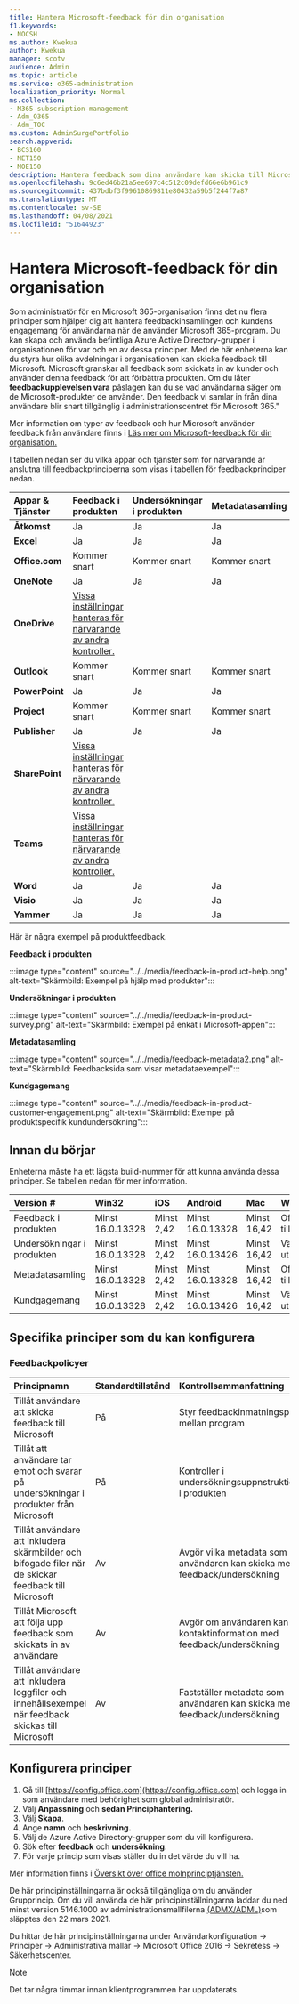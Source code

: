 ```yaml
---
title: Hantera Microsoft-feedback för din organisation
f1.keywords:
- NOCSH
ms.author: Kwekua
author: Kwekua
manager: scotv
audience: Admin
ms.topic: article
ms.service: o365-administration
localization_priority: Normal
ms.collection:
- M365-subscription-management
- Adm_O365
- Adm_TOC
ms.custom: AdminSurgePortfolio
search.appverid:
- BCS160
- MET150
- MOE150
description: Hantera feedback som dina användare kan skicka till Microsoft om Microsoft-produkter.
ms.openlocfilehash: 9c6ed46b21a5ee697c4c512c09defd66e6b961c9
ms.sourcegitcommit: 437bdbf3f99610869811e80432a59b5f244f7a87
ms.translationtype: MT
ms.contentlocale: sv-SE
ms.lasthandoff: 04/08/2021
ms.locfileid: "51644923"
---
```

# <a name="manage-microsoft-feedback-for-your-organization"></a>Hantera Microsoft-feedback för din organisation

Som administratör för en Microsoft 365-organisation finns det nu flera principer som hjälper dig att hantera feedbackinsamlingen och kundens engagemang för användarna när de använder Microsoft 365-program. Du kan skapa och använda befintliga Azure Active Directory-grupper i organisationen för var och en av dessa principer. Med de här enheterna kan du styra hur olika avdelningar i organisationen kan skicka feedback till Microsoft. Microsoft granskar all feedback som skickats in av kunder och använder denna feedback för att förbättra produkten. Om du låter **feedbackupplevelsen vara** påslagen kan du se vad användarna säger om de Microsoft-produkter de använder. Den feedback vi samlar in från dina användare blir snart tillgänglig i administrationscentret för Microsoft 365."

Mer information om typer av feedback och hur Microsoft använder feedback från användare finns i [Läs mer om Microsoft-feedback för din organisation.](../misc/feedback-user-control.md)

I tabellen nedan ser du vilka appar och tjänster som för närvarande är anslutna till feedbackprinciperna som visas i tabellen för feedbackprinciper nedan.

|**Appar & Tjänster**|**Feedback i produkten** <br> |**Undersökningar i produkten** <br> |**Metadatasamling** <br> |**Kundgagemang** <br> |
|:-----|:-----|:-----|:-----|:-----|
|**Åtkomst**|Ja|Ja|Ja|Ja|
|**Excel**|Ja|Ja|Ja|Ja|
|**Office.com**|Kommer snart|Kommer snart|Kommer snart|Kommer snart|
|**OneNote**|Ja|Ja|Ja|Ja|
|**OneDrive**|[Vissa inställningar hanteras för närvarande av andra kontroller.](/onedrive/disable-contact-support-send-feedback)||||
|**Outlook**|Kommer snart|Kommer snart|Kommer snart|Kommer snart|
|**PowerPoint**|Ja|Ja|Ja|Ja|
|**Project**|Kommer snart|Kommer snart|Kommer snart|Kommer snart|
|**Publisher**|Ja|Ja|Ja|Ja|
|**SharePoint**|[Vissa inställningar hanteras för närvarande av andra kontroller.](/powershell/module/sharepoint-online/set-spotenant)||||
|**Teams**|[Vissa inställningar hanteras för närvarande av andra kontroller.](/microsoftteams/manage-feedback-policies-in-teams)||||
|**Word**|Ja|Ja|Ja|Ja|
|**Visio**|Ja|Ja|Ja|Ja|
|**Yammer**|Ja|Ja|Ja|Ja|

Här är några exempel på produktfeedback.

**Feedback i produkten**

:::image type="content" source="../../media/feedback-in-product-help.png" alt-text="Skärmbild: Exempel på hjälp med produkter":::

**Undersökningar i produkten**

:::image type="content" source="../../media/feedback-in-product-survey.png" alt-text="Skärmbild: Exempel på enkät i Microsoft-appen":::

**Metadatasamling**

:::image type="content" source="../../media/feedback-metadata2.png" alt-text="Skärmbild: Feedbacksida som visar metadataexempel":::

**Kundgagemang**

:::image type="content" source="../../media/feedback-in-product-customer-engagement.png" alt-text="Skärmbild: Exempel på produktspecifik kundundersökning":::

## <a name="before-you-begin"></a>Innan du börjar

Enheterna måste ha ett lägsta build-nummer för att kunna använda dessa principer. Se tabellen nedan för mer information.

|**Version #**|**Win32**|**iOS**|**Android**|**Mac**|**Webb**|
|:-----|:-----|:-----|:-----|:-----|:-----|
|Feedback i produkten|Minst 16.0.13328|Minst 2,42|Minst 16.0.13328|Minst 16,42|Offentligt tillgänglig|
|Undersökningar i produkten|Minst 16.0.13328|Minst 2,42|Minst 16.0.13426|Minst 16,42|Väntande utrullning|
|Metadatasamling|Minst 16.0.13328|Minst 2,42|Minst 16.0.13328|Minst 16,42|Offentligt tillgänglig|
|Kundgagemang|Minst 16.0.13328|Minst 2,42|Minst 16.0.13426|Minst 16,42|Väntande utrullning|

## <a name="specific-policies-you-can-configure"></a>Specifika principer som du kan konfigurera

### <a name="feedback-policies"></a>Feedbackpolicyer

|**Principnamn**|**Standardtillstånd**|**Kontrollsammanfattning**|
|:-----|:-----|:-----|
|Tillåt användare att skicka feedback till Microsoft|På|Styr feedbackinmatningspunkter mellan program|
|Tillåt att användare tar emot och svarar på undersökningar i produkter från Microsoft|På|Kontroller i undersökningsuppnstruktionerna i produkten|
|Tillåt användare att inkludera skärmbilder och bifogade filer när de skickar feedback till Microsoft|Av|Avgör vilka metadata som användaren kan skicka med feedback/undersökning|
|Tillåt Microsoft att följa upp feedback som skickats in av användare|Av|Avgör om användaren kan dela kontaktinformation med feedback/undersökning|
|Tillåt användare att inkludera loggfiler och innehållsexempel när feedback skickas till Microsoft|Av|Fastställer metadata som användaren kan skicka med feedback/undersökning|

## <a name="configure-policies"></a>Konfigurera principer

1. Gå till [https://config.office.com](https://config.office.com) och logga in som användare med behörighet som global administratör.
1. Välj **Anpassning** och **sedan Principhantering.**
1. Välj **Skapa**.
1. Ange **namn** och **beskrivning.**
1. Välj de Azure Active Directory-grupper som du vill konfigurera.
1. Sök efter **feedback** och **undersökning**.
1. För varje princip som visas ställer du in det värde du vill ha.

Mer information finns i [Översikt över office molnprinciptjänsten.](/deployoffice/overview-office-cloud-policy-service)

De här principinställningarna är också tillgängliga om du använder Grupprincip. Om du vill använda de här principinställningarna laddar du ned minst version 5146.1000 av administrationsmallfilerna [(ADMX/ADML)](https://www.microsoft.com/download/details.aspx?id=49030)som släpptes den 22 mars 2021.

Du hittar de här principinställningarna under Användarkonfiguration -> Principer -> Administrativa mallar -> Microsoft Office 2016 -> Sekretess -> Säkerhetscenter.

> [!NOTE]
> Det tar några timmar innan klientprogrammen har uppdaterats.

